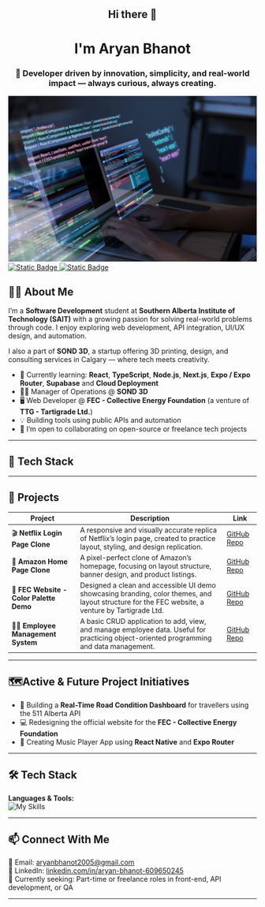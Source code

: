 <h2 align="center">Hi there 👋</h2>
<h1 align="center">I'm Aryan Bhanot</h1>
<h3 align="center">🚀 Developer driven by innovation, simplicity, and real-world impact — always curious, always creating.</h3>

![Cover Image](cover.jpg)
[![Static Badge](https://img.shields.io/badge/LinkedIn-Aryan%20Bhanot-%230A66C2?style=for-the-badge&logo=linkedin) ](https://www.linkedin.com/in/aryan-bhanot-609650245)
[![Static Badge](https://img.shields.io/badge/Email-aryanbhanot2005@gmail.com-%23D14836?style=for-the-badge&logo=gmail)](mailto:aryanbhanot2005@gmail.com)


## 👨‍💻 About Me

I’m a **Software Development** student at **Southern Alberta Institute of Technology (SAIT)** with a growing passion for solving real-world problems through code. I enjoy exploring web development, API integration, UI/UX design, and automation.

I also a part of **SOND 3D**, a startup offering 3D printing, design, and consulting services in Calgary — where tech meets creativity.

- 🧠 Currently learning: **React**, **TypeScript**, **Node.js**, **Next.js**, **Expo / Expo Router**, **Supabase** and **Cloud Deployment**
- 🧑‍🔧 Manager of Operations @ **SOND 3D**
- 🖥️ Web Developer @ **FEC - Collective Energy Foundation** (a venture of **TTG - Tartigrade Ltd.**)  
- 💡 Building tools using public APIs and automation 
- 🤝 I’m open to collaborating on open-source or freelance tech projects 


---

## 🔧 Tech Stack
<!--
### Languages:
![Java](https://cdn.jsdelivr.net/gh/devicons/devicon/icons/java/java-original.svg)  
![Python](https://cdn.jsdelivr.net/gh/devicons/devicon/icons/python/python-original.svg)  
![JavaScript](https://cdn.jsdelivr.net/gh/devicons/devicon/icons/javascript/javascript-original.svg)  
![C#](https://cdn.jsdelivr.net/gh/devicons/devicon/icons/csharp/csharp-original.svg)  
![HTML5](https://cdn.jsdelivr.net/gh/devicons/devicon/icons/html5/html5-original.svg)  
![CSS3](https://cdn.jsdelivr.net/gh/devicons/devicon/icons/css3/css3-original.svg)

### Tools & Frameworks:
![React](https://cdn.jsdelivr.net/gh/devicons/devicon/icons/react/react-original.svg)  
![Node.js](https://cdn.jsdelivr.net/gh/devicons/devicon/icons/nodejs/nodejs-original.svg)  
![TailwindCSS](https://cdn.jsdelivr.net/gh/devicons/devicon/icons/tailwindcss/tailwindcss-plain.svg)  
![Bootstrap](https://cdn.jsdelivr.net/gh/devicons/devicon/icons/bootstrap/bootstrap-original.svg)

### Databases & Cloud:
![MySQL](https://cdn.jsdelivr.net/gh/devicons/devicon/icons/mysql/mysql-original.svg)  
![Firebase](https://cdn.jsdelivr.net/gh/devicons/devicon/icons/firebase/firebase-plain.svg)  
![GitHub](https://cdn.jsdelivr.net/gh/devicons/devicon/icons/github/github-original.svg)  
![Vercel](https://cdn.jsdelivr.net/gh/devicons/devicon/icons/vercel/vercel-original.svg)
-->
---

## 📌 Projects

| Project | Description | Link |
|--------|-------------|------|
| 🎬 **Netflix Login Page Clone** | A responsive and visually accurate replica of Netflix’s login page, created to practice layout, styling, and design replication. | [GitHub Repo](https://github.com/aryanbhanot05/Netflix_Clone) |
| 🛒 **Amazon Home Page Clone** | A pixel-perfect clone of Amazon’s homepage, focusing on layout structure, banner design, and product listings. | [GitHub Repo](https://github.com/aryanbhanot05/Amazon_Clone) |
| 🎨 **FEC Website - Color Palette Demo** | Designed a clean and accessible UI demo showcasing branding, color themes, and layout structure for the FEC website, a venture by Tartigrade Ltd. | [GitHub Repo](https://github.com/aryanbhanot05/fec_website_demo_by_aryan_bhanot) |
| 👨‍💼 **Employee Management System** | A basic CRUD application to add, view, and manage employee data. Useful for practicing object-oriented programming and data management. | [GitHub Repo](https://github.com/aryanbhanot05/Employee_Manager) |

---


## 🗺️Active & Future Project Initiatives

- 🚦 Building a **Real-Time Road Condition Dashboard** for travellers using the 511 Alberta API  
- 💻 Redesigning the official website for the **FEC - Collective Energy Foundation**  
- 📱 Creating Music Player App using **React Native** and **Expo Router**

---


## 🛠️ Tech Stack

**Languages & Tools:**  
![My Skills](https://skillicons.dev/icons?i=react,ts,js,py,cs,html,css,tailwind,nodejs,mysql,github,vscode)

---


## 📫 Connect With Me

📧 Email: [aryanbhanot2005@gmail.com](mailto:aryanbhanot2005@gmail.com)  
🔗 LinkedIn: [linkedin.com/in/aryan-bhanot-609650245](https://www.linkedin.com/in/aryan-bhanot-609650245)  
🌱 Currently seeking: Part-time or freelance roles in front-end, API development, or QA

---